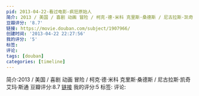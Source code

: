 ```yaml
---
pid: 2013-04-22-看过电影-疯狂原始人
简介: 2013 / 美国 / 喜剧 动画 冒险 / 柯克·德·米科 克里斯·桑德斯 / 尼古拉斯·凯奇 艾玛·斯通
豆瓣评分: '8.7'
链接: https://movie.douban.com/subject/1907966/
创建时间: '2013-04-22 22:27:56'
我的评分: '5'
标签:
评论:
tags: [douban]
categories: [timeline]
---
```

简介:2013 / 美国 / 喜剧 动画 冒险 / 柯克·德·米科 克里斯·桑德斯 / 尼古拉斯·凯奇 艾玛·斯通
豆瓣评分:8.7
[链接](https://movie.douban.com/subject/1907966/)
我的评分:5
标签:
评论:
